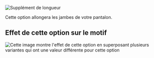 ![Supplément de longueur](lengthbonus.svg)

Cette option allongera les jambes de votre pantalon.

## Effet de cette option sur le motif

![Cette image montre l'effet de cette option en superposant plusieurs variantes qui ont une valeur différente pour cette option](theo_lengthbonus_sample.svg "Effet de cette option sur le motif")

